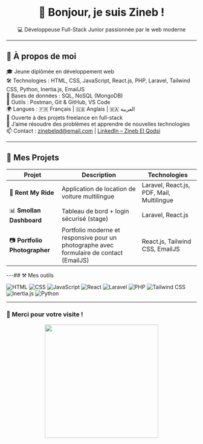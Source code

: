 <h1 align="center">👋 Bonjour, je suis Zineb !</h1>

<p align="center">
  💻 Développeuse Full-Stack Junior passionnée par le web moderne  
</p>



---
## 🚀 À propos de moi

🎓 Jeune diplômée en développement web  
🛠️ Technologies : HTML, CSS, JavaScript, React.js, PHP, Laravel, Tailwind CSS, Python, Inertia.js, EmailJS  
💾 Bases de données : SQL, NoSQL (MongoDB)  
🧰 Outils : Postman, Git & GitHub, VS Code  
🌍 Langues : 🇫🇷 Français | 🇬🇧 Anglais | 🇲🇦 العربية  
🚀 Ouverte à des projets freelance en full-stack  
🔧 J’aime résoudre des problèmes et apprendre de nouvelles technologies  
📫 Contact : [zinebelqd@email.com](mailto:zinebelqd@email.com) | [LinkedIn – Zineb El Qodsi](www.linkedin.com/in/zineb-el-qodsi-64578b333)




---
## 🚀 Mes Projets

| Projet | Description | Technologies |
|--------|-------------|--------------|
| 🚗 **Rent My Ride** | Application de location de voiture multilingue | Laravel, React.js, PDF, Mail, Multilingue |
| 📊 **Smollan Dashboard** | Tableau de bord + login sécurisé (stage) | Laravel, React.js |
| 📷 **Portfolio Photographer** | Portfolio moderne et responsive pour un photographe avec formulaire de contact (EmailJS) | React.js, Tailwind CSS, EmailJS |


---## ⚒️ Mes outils

![HTML](https://img.shields.io/badge/-HTML5-E34F26?logo=html5&logoColor=white&style=for-the-badge)
![CSS](https://img.shields.io/badge/-CSS3-1572B6?logo=css3&logoColor=white&style=for-the-badge)
![JavaScript](https://img.shields.io/badge/-JavaScript-F7DF1E?logo=javascript&logoColor=black&style=for-the-badge)
![React](https://img.shields.io/badge/-React-61DAFB?logo=react&logoColor=black&style=for-the-badge)
![Laravel](https://img.shields.io/badge/-Laravel-FF2D20?logo=laravel&logoColor=white&style=for-the-badge)
![PHP](https://img.shields.io/badge/-PHP-777BB4?logo=php&logoColor=white&style=for-the-badge)
![Tailwind CSS](https://img.shields.io/badge/-Tailwind-38B2AC?logo=tailwind-css&logoColor=white&style=for-the-badge)
![Inertia.js](https://img.shields.io/badge/-Inertia.js-9553E9?style=for-the-badge&logo=buffer&logoColor=white)
![Python](https://img.shields.io/badge/-Python-3776AB?logo=python&logoColor=white&style=for-the-badge)


---





### 🙌 Merci pour votre visite !

<p align="center">
  <img src="https://media.giphy.com/media/qgQUggAC3Pfv687qPC/giphy.gif" width="300" />
</p>
